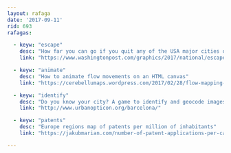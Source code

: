 ```yaml
---
layout: rafaga
date: '2017-09-11'
rid: 693
rafagas:

  - keyw: "escape"
    desc: "How far you can go if you quit any of the USA major cities on a Friday afternoon"
    link: "https://www.washingtonpost.com/graphics/2017/national/escape-time/"

  - keyw: "animate"
    desc: "How to animate flow movements on an HTML canvas"
    link: "https://cerebellumaps.wordpress.com/2017/02/28/flow-mapping-onto-the-html-canvas/"

  - keyw: "identify"
    desc: "Do you know your city? A game to identify and geocode images"
    link: "http://www.urbanopticon.org/barcelona/"

  - keyw: "patents"
    desc: "Europe regions map of patents per million of inhabitants"
    link: "https://jakubmarian.com/number-of-patent-applications-per-capita-by-region-in-europe/"

---
```

